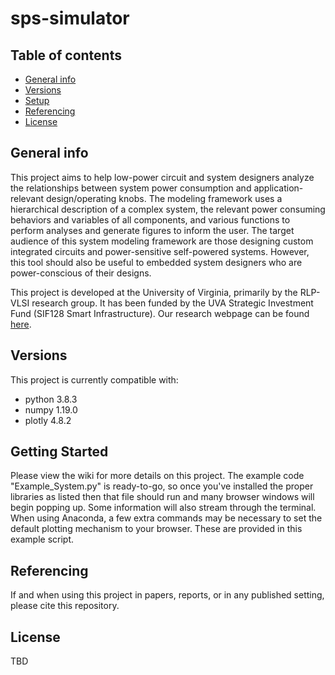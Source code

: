 # sps-simulator
## Table of contents
* [General info](#general-info)
* [Versions](#versions)
* [Setup](#setup)
* [Referencing](#referencing)
* [License](#license)

## General info
This project aims to help low-power circuit and system designers analyze the relationships between system power consumption and application-relevant design/operating knobs. The modeling framework uses a hierarchical description of a complex system, the relevant power consuming behaviors and variables of all components, and various functions to perform analyses and generate figures to inform the user. The target audience of this system modeling framework are those designing custom integrated circuits and power-sensitive self-powered systems. However, this tool should also be useful to embedded system designers who are power-conscious of their designs.

This project is developed at the University of Virginia, primarily by the RLP-VLSI research group. It has been funded by the UVA Strategic Investment Fund (SIF128 Smart Infrastructure). Our research webpage can be found [here](https://rlpvlsi.ece.virginia.edu/).

## Versions
This project is currently compatible with:
* python 3.8.3
* numpy 1.19.0
* plotly 4.8.2
	
## Getting Started
Please view the wiki for more details on this project. The example code "Example_System.py" is ready-to-go, so once you've installed the proper libraries as listed
then that file should run and many browser windows will begin popping up. Some information will also stream through the terminal. When using Anaconda, a few extra commands may be necessary to set the default plotting mechanism to your browser. These are provided in this example script.

## Referencing
If and when using this project in papers, reports, or in any published setting, please cite this repository.

## License
TBD